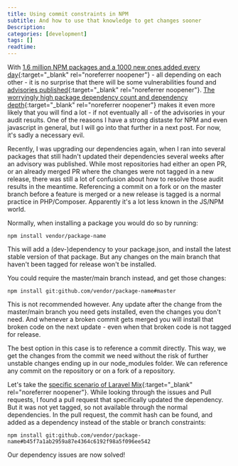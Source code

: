 ```yaml
---
title: Using commit constraints in NPM
subtitle: And how to use that knowledge to get changes sooner
Description:
categories: [development]
tags: []
readtime:
---
```


With [1.6 million NPM packages and a 1000 new ones added every day](http://www.modulecounts.com/){:target="_blank" rel="noreferrer noopener"} - all depending on each other - it is no surprise that there will be some vulnerabilities found and [advisories published](https://www.npmjs.com/advisories){:target="_blank" rel="noreferrer noopener"}. [The worryingly high package dependency count and dependency depth](https://sambleckley.com/writing/npm.html){:target="_blank" rel="noreferrer noopener"} makes it even more likely that you will find a lot - if not eventually all - of the advisories in your audit results. One of the reasons I have a strong distaste for NPM and even javascript in general, but I will go into that further in a next post. For now, it's sadly a necessary evil.

Recently, I was upgrading our dependencies again, when I ran into several packages that still hadn't updated their dependencies several weeks after an advisory was published. While most repositories had either an open PR, or an already merged PR where the changes were not tagged in a new release, there was still a lot of confusion about how to resolve those audit results in the meantime. Referencing a commit on a fork or on the master branch before a feature is merged or a new release is tagged is a normal practice in PHP/Composer. Apparently it's a lot less known in the JS/NPM world. 

Normally, when installing a package you would do so by running:

```shell
npm install vendor/package-name
```

This will add a (dev-)dependency to your package.json, and install the latest stable version of that package. But any changes on the main branch that haven't been tagged for release won't be installed.

You could require the master/main branch instead, and get those changes:

```shell
npm install git:github.com/vendor/package-name#master
```

This is not recommended however. Any update after the change from the master/main branch you need gets installed, even the changes you don't need. And whenever a broken commit gets merged you will install that broken code on the next update - even when that broken code is not tagged for release. 

The best option in this case is to reference a commit directly. This way, we get the changes from the commit we need without the risk of further unstable changes ending up in our node_modules folder. We can reference any commit on the repository or on a fork of a repository.

Let's take the [specific scenario of Laravel Mix](https://github.com/JeffreyWay/laravel-mix/issues/2978#issuecomment-850275121){:target="_blank" rel="noreferrer noopener"}. While looking through the issues and Pull requests, I found a pull request that specifically updated the dependency. But it was not yet tagged, so not available through the normal dependencies. In the pull request, the commit hash can be found, and added as a dependency instead of the stable or branch constraints:

```shell
npm install git:github.com/vendor/package-name#b45f7a1ab2959a87e4364c6192f98a5f096ee542
```

Our dependency issues are now solved!
